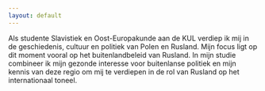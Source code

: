 ```yaml
---
layout: default
---
```

Als studente Slavistiek en Oost-Europakunde aan de KUL verdiep ik mij in de geschiedenis, cultuur en politiek van Polen en Rusland. Mijn focus ligt op dit moment vooral op het buitenlandbeleid van Rusland. In mijn studie combineer ik mijn gezonde interesse voor buitenlanse politiek en mijn kennis van deze regio om mij te verdiepen in de rol van Rusland op het internationaal toneel.

